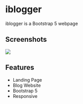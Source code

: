 # iblogger
iblogger is a Bootstrap 5 webpage

## Screenshots

<img src="./iblogger-bootstrap-preview">
  
## Features

- Landing Page
- Blog Website
- Bootstrap 5
- Responsive

